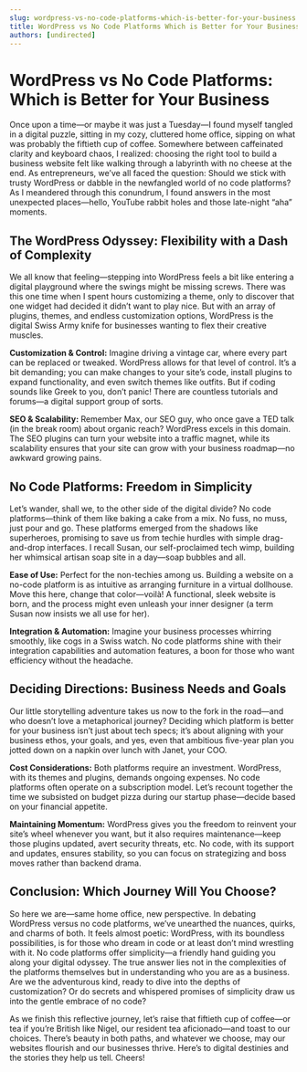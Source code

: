 ```yaml
---
slug: wordpress-vs-no-code-platforms-which-is-better-for-your-business
title: WordPress vs No Code Platforms Which is Better for Your Business
authors: [undirected]
---
```



# WordPress vs No Code Platforms: Which is Better for Your Business

Once upon a time—or maybe it was just a Tuesday—I found myself tangled in a digital puzzle, sitting in my cozy, cluttered home office, sipping on what was probably the fiftieth cup of coffee. Somewhere between caffeinated clarity and keyboard chaos, I realized: choosing the right tool to build a business website felt like walking through a labyrinth with no cheese at the end. As entrepreneurs, we’ve all faced the question: Should we stick with trusty WordPress or dabble in the newfangled world of no code platforms? As I meandered through this conundrum, I found answers in the most unexpected places—hello, YouTube rabbit holes and those late-night “aha” moments.

## The WordPress Odyssey: Flexibility with a Dash of Complexity

We all know that feeling—stepping into WordPress feels a bit like entering a digital playground where the swings might be missing screws. There was this one time when I spent hours customizing a theme, only to discover that one widget had decided it didn’t want to play nice. But with an array of plugins, themes, and endless customization options, WordPress is the digital Swiss Army knife for businesses wanting to flex their creative muscles. 

**Customization & Control:** Imagine driving a vintage car, where every part can be replaced or tweaked. WordPress allows for that level of control. It’s a bit demanding; you can make changes to your site’s code, install plugins to expand functionality, and even switch themes like outfits. But if coding sounds like Greek to you, don’t panic! There are countless tutorials and forums—a digital support group of sorts.

**SEO & Scalability:** Remember Max, our SEO guy, who once gave a TED talk (in the break room) about organic reach? WordPress excels in this domain. The SEO plugins can turn your website into a traffic magnet, while its scalability ensures that your site can grow with your business roadmap—no awkward growing pains.

## No Code Platforms: Freedom in Simplicity

Let’s wander, shall we, to the other side of the digital divide? No code platforms—think of them like baking a cake from a mix. No fuss, no muss, just pour and go. These platforms emerged from the shadows like superheroes, promising to save us from techie hurdles with simple drag-and-drop interfaces. I recall Susan, our self-proclaimed tech wimp, building her whimsical artisan soap site in a day—soap bubbles and all.

**Ease of Use:** Perfect for the non-techies among us. Building a website on a no-code platform is as intuitive as arranging furniture in a virtual dollhouse. Move this here, change that color—voilà! A functional, sleek website is born, and the process might even unleash your inner designer (a term Susan now insists we all use for her).

**Integration & Automation:** Imagine your business processes whirring smoothly, like cogs in a Swiss watch. No code platforms shine with their integration capabilities and automation features, a boon for those who want efficiency without the headache.

## Deciding Directions: Business Needs and Goals

Our little storytelling adventure takes us now to the fork in the road—and who doesn’t love a metaphorical journey? Deciding which platform is better for your business isn’t just about tech specs; it’s about aligning with your business ethos, your goals, and yes, even that ambitious five-year plan you jotted down on a napkin over lunch with Janet, your COO.

**Cost Considerations:** Both platforms require an investment. WordPress, with its themes and plugins, demands ongoing expenses. No code platforms often operate on a subscription model. Let’s recount together the time we subsisted on budget pizza during our startup phase—decide based on your financial appetite.

**Maintaining Momentum:** WordPress gives you the freedom to reinvent your site’s wheel whenever you want, but it also requires maintenance—keep those plugins updated, avert security threats, etc. No code, with its support and updates, ensures stability, so you can focus on strategizing and boss moves rather than backend drama.

## Conclusion: Which Journey Will You Choose?

So here we are—same home office, new perspective. In debating WordPress versus no code platforms, we’ve unearthed the nuances, quirks, and charms of both. It feels almost poetic: WordPress, with its boundless possibilities, is for those who dream in code or at least don’t mind wrestling with it. No code platforms offer simplicity—a friendly hand guiding you along your digital odyssey. The true answer lies not in the complexities of the platforms themselves but in understanding who you are as a business. Are we the adventurous kind, ready to dive into the depths of customization? Or do secrets and whispered promises of simplicity draw us into the gentle embrace of no code?

As we finish this reflective journey, let’s raise that fiftieth cup of coffee—or tea if you’re British like Nigel, our resident tea aficionado—and toast to our choices. There’s beauty in both paths, and whatever we choose, may our websites flourish and our businesses thrive. Here’s to digital destinies and the stories they help us tell. Cheers!